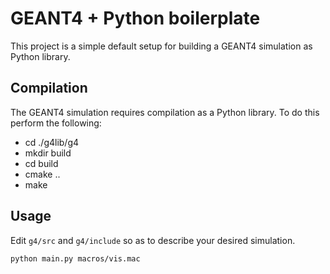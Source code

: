 # GEANT4 + Python boilerplate

This project is a simple default setup for building a GEANT4 simulation as Python library.

## Compilation

The GEANT4 simulation requires compilation as a Python library.
To do this perform the following:

* cd ./g4lib/g4
* mkdir build
* cd build
* cmake ..
* make

## Usage

Edit `g4/src` and `g4/include` so as to describe your desired simulation.

    python main.py macros/vis.mac
   
